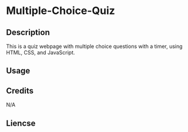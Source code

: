 # Multiple-Choice-Quiz 

## Description 

This is a quiz webpage with multiple choice questions with a timer, using HTML, CSS, and JavaScript. 

## Usage 

## Credits 
N/A 

## Liencse 
